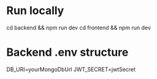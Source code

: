 # Run locally

cd backend && npm run dev
cd frontend && npm run dev

# Backend .env structure

DB_URI=yourMongoDbUrl
JWT_SECRET=jwtSecret
